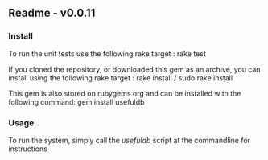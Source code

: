 ## Readme - v0.0.11

### Install
To run the unit tests use the following rake target
: rake test

If you cloned the repository, or downloaded this gem as an archive, you can install using the following rake target
: rake install / sudo rake install

This gem is also stored on rubygems.org and can be installed with the following command:
gem install usefuldb

### Usage
To run the system, simply call the _usefuldb_ script at the commandline for instructions
